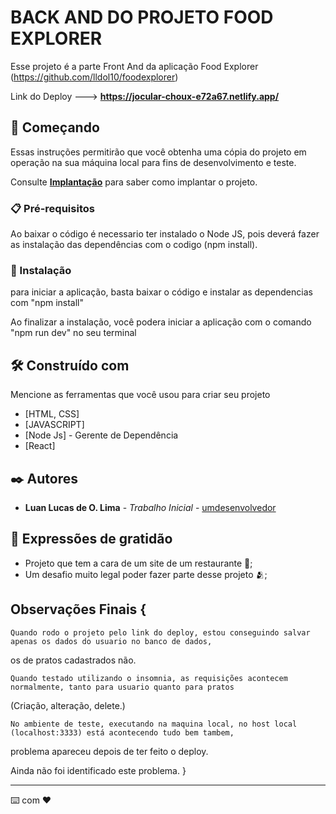 # BACK AND DO PROJETO FOOD EXPLORER

Esse projeto é a parte Front And da aplicação Food Explorer (https://github.com/lldol10/foodexplorer)

Link do Deploy ---> **https://jocular-choux-e72a67.netlify.app/**

## 🚀 Começando

Essas instruções permitirão que você obtenha uma cópia do projeto em operação na sua máquina local para fins de desenvolvimento e teste.

Consulte **[Implantação](#-implanta%C3%A7%C3%A3o)** para saber como implantar o projeto.

### 📋 Pré-requisitos

Ao baixar o código é necessario ter instalado o Node JS, pois deverá fazer as instalação das dependências com o codigo (npm install).




### 🔧 Instalação

para iniciar a aplicação, basta baixar o código e instalar as dependencias com "npm install"

Ao finalizar a instalação, você podera iniciar a aplicação com o comando "npm run dev" no seu terminal


## 🛠️ Construído com

Mencione as ferramentas que você usou para criar seu projeto

* [HTML, CSS]
* [JAVASCRIPT]
* [Node Js] - Gerente de Dependência
* [React]



## ✒️ Autores

* **Luan Lucas de O. Lima** - *Trabalho Inicial* - [umdesenvolvedor](https://github.com/lldol10)


## 🎁 Expressões de gratidão

* Projeto que tem a cara de um site de um restaurante 📢;
* Um desafio muito legal poder fazer parte desse projeto 🫂;


 ## Observações Finais {
    Quando rodo o projeto pelo link do deploy, estou conseguindo salvar apenas os dados do usuario no banco de dados,
   os de pratos cadastrados não.
  
    Quando testado utilizando o insomnia, as requisições acontecem normalmente, tanto para usuario quanto para pratos
  (Criação, alteração, delete.)

    No ambiente de teste, executando na maquina local, no host local (localhost:3333) está acontecendo tudo bem tambem,
  problema apareceu depois de ter feito o deploy.

  Ainda não foi identificado este problema.
  }
  
---
⌨️ com ❤️ 
